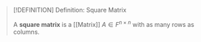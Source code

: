 >[!DEFINITION] Definition: Square Matrix
>
>A **square matrix** is a [[Matrix]] $A \in F^{n \times n}$ with as many rows as columns.
>